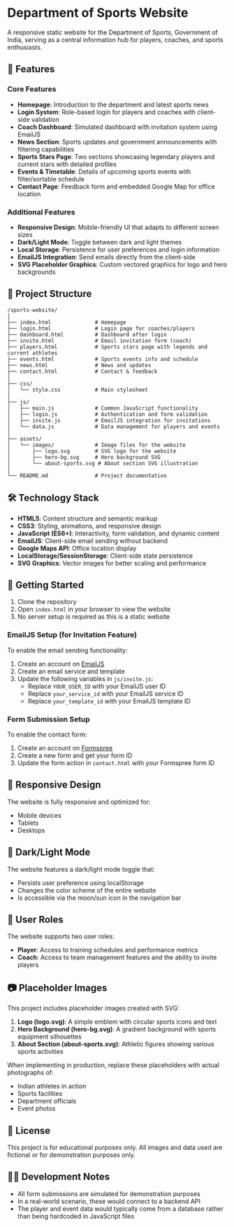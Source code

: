 # Department of Sports Website

A responsive static website for the Department of Sports, Government of India, serving as a central information hub for players, coaches, and sports enthusiasts.

## 🚀 Features

### Core Features
- **Homepage**: Introduction to the department and latest sports news
- **Login System**: Role-based login for players and coaches with client-side validation
- **Coach Dashboard**: Simulated dashboard with invitation system using EmailJS
- **News Section**: Sports updates and government announcements with filtering capabilities
- **Sports Stars Page**: Two sections showcasing legendary players and current stars with detailed profiles
- **Events & Timetable**: Details of upcoming sports events with filter/sortable schedule
- **Contact Page**: Feedback form and embedded Google Map for office location

### Additional Features
- **Responsive Design**: Mobile-friendly UI that adapts to different screen sizes
- **Dark/Light Mode**: Toggle between dark and light themes
- **Local Storage**: Persistence for user preferences and login information
- **EmailJS Integration**: Send emails directly from the client-side
- **SVG Placeholder Graphics**: Custom vectored graphics for logo and hero backgrounds

## 📁 Project Structure

```
/sports-website/
│
├── index.html              # Homepage
├── login.html              # Login page for coaches/players
├── dashboard.html          # Dashboard after login
├── invite.html             # Email invitation form (coach)
├── players.html            # Sports stars page with legends and current athletes
├── events.html             # Sports events info and schedule
├── news.html               # News and updates
├── contact.html            # Contact & feedback
│
├── css/
│   └── style.css           # Main stylesheet
│
├── js/
│   ├── main.js             # Common JavaScript functionality
│   ├── login.js            # Authentication and form validation
│   ├── invite.js           # EmailJS integration for invitations
│   └── data.js             # Data management for players and events
│
├── assets/
│   └── images/             # Image files for the website
│       ├── logo.svg        # SVG logo for the website
│       ├── hero-bg.svg     # Hero background SVG
│       └── about-sports.svg # About section SVG illustration
│
└── README.md               # Project documentation
```

## 🛠️ Technology Stack

- **HTML5**: Content structure and semantic markup
- **CSS3**: Styling, animations, and responsive design
- **JavaScript (ES6+)**: Interactivity, form validation, and dynamic content
- **EmailJS**: Client-side email sending without backend
- **Google Maps API**: Office location display
- **LocalStorage/SessionStorage**: Client-side state persistence
- **SVG Graphics**: Vector images for better scaling and performance

## 🚦 Getting Started

1. Clone the repository
2. Open `index.html` in your browser to view the website
3. No server setup is required as this is a static website

### EmailJS Setup (for Invitation Feature)

To enable the email sending functionality:

1. Create an account on [EmailJS](https://www.emailjs.com/)
2. Create an email service and template
3. Update the following variables in `js/invite.js`:
   - Replace `YOUR_USER_ID` with your EmailJS user ID
   - Replace `your_service_id` with your EmailJS service ID
   - Replace `your_template_id` with your EmailJS template ID

### Form Submission Setup

To enable the contact form:

1. Create an account on [Formspree](https://formspree.io/)
2. Create a new form and get your form ID
3. Update the form action in `contact.html` with your Formspree form ID

## 📱 Responsive Design

The website is fully responsive and optimized for:
- Mobile devices
- Tablets
- Desktops

## 🌙 Dark/Light Mode

The website features a dark/light mode toggle that:
- Persists user preference using localStorage
- Changes the color scheme of the entire website
- Is accessible via the moon/sun icon in the navigation bar

## 👥 User Roles

The website supports two user roles:
- **Player**: Access to training schedules and performance metrics
- **Coach**: Access to team management features and the ability to invite players

## 📷 Placeholder Images

This project includes placeholder images created with SVG:

1. **Logo (logo.svg)**: A simple emblem with circular sports icons and text
2. **Hero Background (hero-bg.svg)**: A gradient background with sports equipment silhouettes
3. **About Section (about-sports.svg)**: Athletic figures showing various sports activities

When implementing in production, replace these placeholders with actual photographs of:
- Indian athletes in action
- Sports facilities
- Department officials
- Event photos

## 📄 License

This project is for educational purposes only. All images and data used are fictional or for demonstration purposes only.

## 👨‍💻 Development Notes

- All form submissions are simulated for demonstration purposes
- In a real-world scenario, these would connect to a backend API
- The player and event data would typically come from a database rather than being hardcoded in JavaScript files 